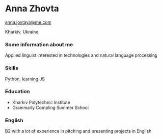 # Anna Zhovta
anna.jovtaya@me.com
<p> Kharkiv, Ukraine </p>

### Some information about me
Applied linguist interested in technologies and natural language processing 

### Skills
Python, learning JS

### Education
* Kharkiv Polytechnic Institute
* Grammarly Compling Summer School

### English
B2 with a lot of experience in pitching and presenting projects in English



